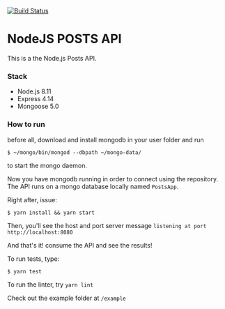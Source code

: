 [![Build Status](https://semaphoreci.com/api/v1/lucasdeassis/posts-api/branches/master/badge.svg)](https://semaphoreci.com/lucasdeassis/posts-api)

# NodeJS POSTS API

This is a the Node.js Posts API.

### Stack
- Node.js 8.11
- Express 4.14
- Mongoose 5.0

### How to run

before all, download and install mongodb in your user folder and run
```
$ ~/mongo/bin/mongod --dbpath ~/mongo-data/
```
to start the mongo daemon.

Now you have mongodb running in order to connect using the repository. The API runs on a mongo database locally named `PostsApp`.

Right after, issue:

```
$ yarn install && yarn start
```

Then, you'll see the host and port server message `listening at port http://localhost:8080`

And that's it! consume the API and see the results!

To run tests, type:
```
$ yarn test
```

To run the linter, try `yarn lint`

Check out the example folder at `/example` 

